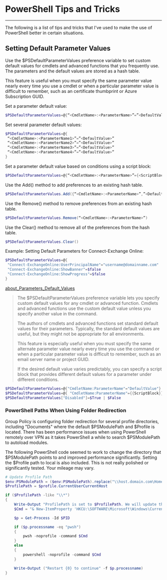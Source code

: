 # PowerShell Tips and Tricks

---
The following is a list of tips and tricks that I've used to make the use of PowerShell better in certain situations.

## Setting Default Parameter Values

Use the $PSDefaultParameterValues preference variable to set custom default values for cmdlets and advanced functions that you frequently use. The parameters and the default values are stored as a hash table.

This feature is useful when you must specify the same parameter value nearly every time you use a cmdlet or when a particular parameter value is difficult to remember, such as an certificate thumbprint or Azure Subscription GUID.

Set a parameter default value:

```powershell
$PSDefaultParameterValues=@{“<CmdletName>:<ParameterName>”=”<DefaultValue>”}
```

Set several parameter default values:

```powershell
$PSDefaultParameterValues=@{
 “<CmdletName>:<ParameterName1>”=”<DefaultValue>”
 “<CmdletName>:<ParameterName2>”=”<DefaultValue>”
 “<CmdletName>:<ParameterName3>”=”<DefaultValue>”
 “<CmdletName>:<ParameterName4>”=”<DefaultValue>”
}
```

Set a parameter default value based on conditions using a script block:

```powershell
$PSDefaultParameterValues=@{“<CmdletName>:<ParameterName>”={<ScriptBlock>}}
```

Use the Add() method to add preferences to an existing hash table.

```powershell
$PSDefaultParameterValues.Add({“<CmdletName>:<ParameterName>”,”<DefaultValue>”})
```

Use the Remove() method to remove preferences from an existing hash table.

```powershell
$PSDefaultParameterValues.Remove(“<CmdletName>:<ParameterName>”)
```

Use the Clear() method to remove all of the preferences from the hash table.

```powershell
$PSDefaultParameterValues.Clear()
```

Example: Setting Default Parameters for Connect-Exchange Online:

```powershell
$PSDefaultParameterValues=@{
 "Connect-ExchangeOnline:UserPrincipalName"="username@domainname.com"
 "Connect-ExchangeOnline:ShowBanner"=$false
 "Connect-ExchangeOnline:ShowProgress"=$false
}
```

[about_Parameters_Default_Values](https://learn.microsoft.com/en-us/powershell/module/microsoft.powershell.core/about/about_parameters_default_values?view=powershell-7.4)
>The $PSDefaultParameterValues preference variable lets you specify custom default values for any cmdlet or advanced function. Cmdlets and advanced functions use the custom default value unless you specify another value in the command.
>
>The authors of cmdlets and advanced functions set standard default values for their parameters. Typically, the standard default values are useful, but they might not be appropriate for all environments.
>
>This feature is especially useful when you must specify the same alternate parameter value nearly every time you use the command or when a particular parameter value is difficult to remember, such as an email server name or project GUID.
>
>If the desired default value varies predictably, you can specify a script block that provides different default values for a parameter under different conditions.

```powershell
$PSDefaultParameterValues=@{"CmdletName:ParameterName"="DefaultValue"}
$PSDefaultParameterValues=@{ "CmdletName:ParameterName"={{ScriptBlock}} }
$PSDefaultParameterValues["Disabled"]=$True | $False
```

### PowerShell Paths When Using Folder Redirection

Group Policy is configuring folder redirection for several profile directories, including "Documents" where the default $PSModulePath and $Profile is located.  There has been performance issues when using PowerShell remotely over VPN as it takes PowerShell a while to search $PSModulePath to autoload modules.

The following PowerShell code seemed to work to change the directory that $PSModulePath points to and improved performance significantly. Setting the $Profile path to local is also included. This is not really polished or significantly tested. Your mileage may vary.

```powershell
# Update Profile Path
$env:PSModulePath = ($env:PSModulePath).replace("\\host.domain.com\Home\UserName\Documents\PowerShell\Modules","C:\Users\UserName\Documents\PowerShell\Modules")
$ProfilePath = $profile.CurrentUserCurrentHost

if ($ProfilePath -like "\\*")
{
    Write-Output "ProfilePath is set to $ProfilePath. We will update this to your local profile"
    $Cmd = "& New-ItemProperty 'HKCU:\SOFTWARE\Microsoft\Windows\CurrentVersion\Explorer\User Shell Folders' Personal -Value '%USERPROFILE%\Documents' -Type ExpandString -Force"

    $p = Get-Process -Id $PID

    if ($p.processname -eq "pwsh")
    {
        pwsh -noprofile -command $Cmd
    }
    else
    {
        powershell -noprofile -command $Cmd
    }

    Write-Output ("Restart {0} to continue" -f $p.processname)
}
```
